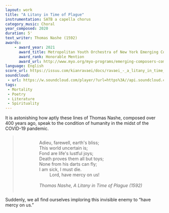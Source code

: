 ```yaml
---
layout: work
title: "A Litany in Time of Plague"
instrumentation: SATB a capella chorus
category_music: Choral
year_composed: 2020
duration: 5'
text_writer: Thomas Nashe (1592)
awards:
    - award_year: 2021
      award_title: Metropolitan Youth Orchestra of New York Emerging Composers Competition (Choral, Divison II)
      award_rank: Honorable Mention
      award_url: http://www.myo.org/myo-programs/emerging-composers-competition/
language: English
score_url: https://issuu.com/kianravaei/docs/ravaei_-_a_litany_in_time_of_plague
soundcloud: 
 - url: https://w.soundcloud.com/player/?url=https%3A//api.soundcloud.com/tracks/1272965929&color=%23ff5500&auto_play=false&hide_related=false&show_comments=true&show_user=true&show_reposts=false&show_teaser=true&visual=true
tags:
 - Mortality
 - Poetry
 - Literature
 - Spirituality
---
```


It is astonishing how aptly these lines of Thomas Nashe, composed over 400 years ago, speak to the condition of humanity in the midst of the COVID-19 pandemic.

<blockquote>
<div style="text-align: center;">
<p style="display: inline-block; text-align: left;">Adieu, farewell, earth's bliss;<br>
This world uncertain is;<br>
Fond are life's lustful joys;<br>
Death proves them all but toys;<br>
None from his darts can fly;<br>
I am sick, I must die.<br>
<span style="margin-left:10%;">Lord, have mercy on us!</span><br><br>
<cite>Thomas Nashe, A Litany in Time of Plague (1592)</cite></p>
</div>

</blockquote>

Suddenly, we all find ourselves imploring this invisible enemy to “have mercy on us.”